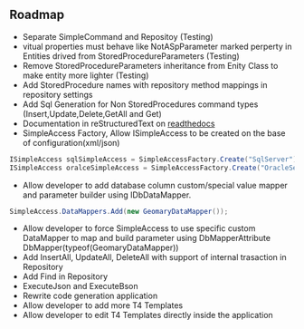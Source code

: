 ## Roadmap
- Separate SimpleCommand and Repositoy (Testing)
- vitual properties must behave like NotASpParameter marked perperty in Entities drived from StoredProcedureParameters (Testing)
- Remove StoredProcedureParameters inheritance from Enity Class to make entity more lighter (Testing)
- Add StoredProcedure names with repository method mappings in repository settings
- Add Sql Generation for Non StoredProcedures command types (Insert,Update,Delete,GetAll and Get)
- Documentation in reStructuredText on [readthedocs](https://readthedocs.org/)
- SimpleAccess Factory, Allow ISimpleAccess to be created on the base of configuration(xml/json)
```C#
ISimpleAccess sqlSimpleAccess = SimpleAccessFactory.Create("SqlServer")
ISimpleAccess oralceSimpleAccess = SimpleAccessFactory.Create("OracleServer")
```
- Allow developer to add database column custom/special value mapper and parameter builder using IDbDataMapper.
```C#
SimpleAccess.DataMappers.Add(new GeomaryDataMapper());
```
- Allow developer to force SimpleAccess to use specific custom DataMapper to map and build parameter using DbMapperAttribute DbMapper(typeof(GeomaryDataMapper)) 
- Add InsertAll<TEntity>, UpdateAll<TEntity>, DeleteAll<TEntity> with support of internal trasaction in Repository
- Add Find<TEntity> in Repository
- ExecuteJson and ExecuteBson
- Rewrite code generation application
 - Allow developer to add more T4 Templates
 - Allow developer to edit T4 Templates directly inside the application
